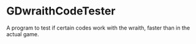 # GDwraithCodeTester
A program to test if certain codes work with the wraith, faster than in the actual game.
